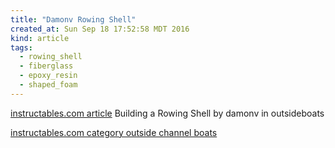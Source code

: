 ```yaml
---
title: "Damonv Rowing Shell"
created_at: Sun Sep 18 17:52:58 MDT 2016
kind: article
tags:
  - rowing_shell
  - fiberglass
  - epoxy_resin
  - shaped_foam
---
```


<a href="http://www.instructables.com/id/Building-a-Rowing-Shell/" target="_blank">instructables.com article</a>
Building a Rowing Shell by damonv in outsideboats

<a href="http://www.instructables.com/tag/type-id/category-outside/channel-boats/" target="_blank">instructables.com category outside channel boats</a>


<!--
html boilerplate
<a href="" target="_blank"></a>
<a name=""></a>
<img src="" width="400px">
<ul>
  <li></li>
</ul>
<pre>
</pre>
<pre><code>
</code></pre>
<math xmlns='http://www.w3.org/1998/Math/MathML' display='block'>
</math>
-->
